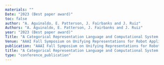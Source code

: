 ```yaml
---
materials: ""
Date: "2023 (Best paper award)"
toc: false
author: "A. Aguinaldo, E. Patterson, J. Fairbanks and J. Ruiz"
Authors: "A. Aguinaldo, E. Patterson, J. Fairbanks and J. Ruiz"
year: "2023 (Best paper award)"
Title: "A Categorical Representation Language and Computational System for Knowledge-Based Planning"
Venue: "AAAI Fall Symposium on Unifying Representations for Robot Application Development"
publication: "AAAI Fall Symposium on Unifying Representations for Robot Application Development"
title: "A Categorical Representation Language and Computational System for Knowledge-Based Planning"
type: "conference_publication"
---
```


